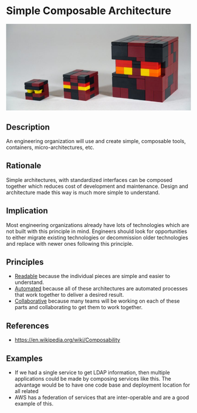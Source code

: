 # Simple Composable Architecture
![simple-composable-architecture](../../images/simple-composable-architecture.jpg)
## Description
An engineering organization will use and create simple, composable tools, containers, micro-architectures, etc.
## Rationale
Simple architectures, with standardized interfaces can be composed together which reduces cost of development and maintenance.  Design and architecture made this way is much more simple to understand.
## Implication
Most engineering organizations already have lots of technologies which are not built with this principle in mind.  Engineers should look for opportunities to either migrate existing technologies or decommission older technologies and replace with newer ones following this principle.
## Principles
* [Readable](../design-principles/readable.md) because the individual pieces are simple and easier to understand.
* [Automated](../design-principles/automated.md) because all of these architectures are automated processes that work together to deliver a desired result.
* [Collaborative](../design-priciples/collaborative.md) because many teams will be working on each of these parts and collaborating to get them to work together.
## References
* https://en.wikipedia.org/wiki/Composability
## Examples
* If we had a single service to get LDAP information, then multiple applications could be made by composing services like this.  The advantage would be to have one code base and deployment location for all related
* AWS has a federation of services that are inter-operable and are a good example of this.

